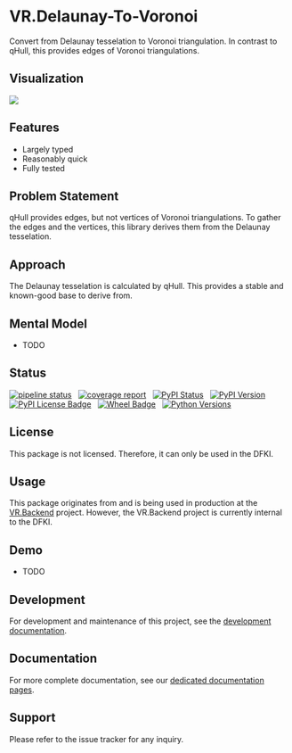 # VR.Delaunay-To-Voronoi

Convert from Delaunay tesselation to Voronoi triangulation.
In contrast to qHull, this provides edges of Voronoi triangulations.

## Visualization

![](_images/scatter_delaunay_voronoi.png)

## Features

-   Largely typed
-   Reasonably quick
-   Fully tested

## Problem Statement

qHull provides edges, but not vertices of Voronoi triangulations.
To gather the edges and the vertices, this library derives them from the
  Delaunay tesselation.

## Approach

The Delaunay tesselation is calculated by qHull.
This provides a stable and known-good base to derive from.

## Mental Model

-   TODO

## Status

[![pipeline status](https://gitlab.com/dfki/fb/ni/ol/iml/vr/vr.delaunay-to-voronoi/badges/main/pipeline.svg)](https://gitlab.com/dfki/fb/ni/ol/iml/vr/vr.delaunay_to_voronoi/-/pipelines/latest)
&nbsp;
[![coverage report](https://gitlab.com/dfki/fb/ni/ol/iml/vr/vr.delaunay_to_voronoi/badges/main/coverage.svg)](https://gitlab.com/dfki/fb/ni/ol/iml/vr/vr.delaunay_to_voronoi/-/jobs)
&nbsp;
[![PyPI Status](https://img.shields.io/pypi/status/vr_delaunay_to_voronoi)](https://pypi.org/project/vr-delaunay-to-voronoi/)
&nbsp;
[![PyPI Version](https://img.shields.io/pypi/v/vr_delaunay_to_voronoi)](https://pypi.org/project/vr-delaunay-to-voronoi/#history)
&nbsp;
[![PyPI License Badge](https://img.shields.io/pypi/l/vr_delaunay_to_voronoi)](https://pypi.org/project/vr-delaunay-to-voronoi/)
&nbsp;
[![Wheel Badge](https://img.shields.io/pypi/wheel/vr_delaunay_to_voronoi)](https://pypi.org/project/vr-delaunay-to-voronoi/#files)
&nbsp;
[![Python Versions](https://img.shields.io/pypi/pyversions/vr_delaunay_to_voronoi)](https://pypi.org/project/vr-delaunay-to-voronoi/)

## License

This package is not licensed. Therefore, it can only be used in the DFKI.

## Usage

This package originates from and is being used in production
    at the [VR.Backend](https://git.ni.dfki.de/iml/vr/vr.backend) project.
However,
    the VR.Backend project is currently internal to the DFKI.

## Demo

-   TODO

## Development

For development and maintenance of this project,
  see the [development documentation](README_DEVELOPERS.md).

## Documentation

For more complete documentation,
    see our [dedicated documentation pages](https://dfki.gitlab.io/fb/ni/ol/iml/vr/vr.delaunay_to_voronoi/).

## Support

Please refer to the issue tracker for any inquiry.
